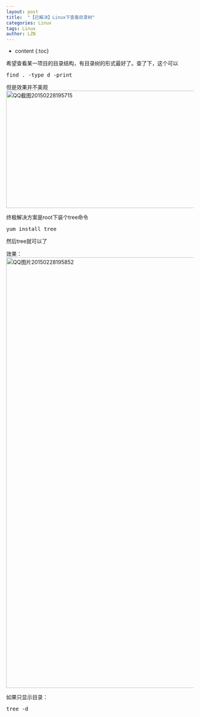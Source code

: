 ```yaml
---
layout: post
title:  "【已解决】Linux下查看目录树" 
categories: Linux
tags: Linux
author: LZN
---
```


* content
{:toc}

希望查看某一项目的目录结构，有目录树的形式最好了。查了下，这个可以
<pre>find . -type d -print</pre>
但是效果并不美观
<a href="https://raw.githubusercontent.com/Novarizark/Novarizark.github.io/masthttps://raw.githubusercontent.com/Novarizark/Novarizark.github.io/master/uploads/2015/02/QQ截图20150228195715.png"><img class="alignnone size-full wp-image-408" src="https://raw.githubusercontent.com/Novarizark/Novarizark.github.io/masthttps://raw.githubusercontent.com/Novarizark/Novarizark.github.io/master/uploads/2015/02/QQ截图20150228195715.png" alt="QQ截图20150228195715" width="740" height="314" /></a>

终极解决方案是root下装个tree命令
<pre>yum install tree</pre>
然后tree就可以了

效果：
<a href="https://raw.githubusercontent.com/Novarizark/Novarizark.github.io/masthttps://raw.githubusercontent.com/Novarizark/Novarizark.github.io/master/uploads/2015/02/QQ图片20150228195852.png"><img class="alignnone size-full wp-image-409" src="https://raw.githubusercontent.com/Novarizark/Novarizark.github.io/masthttps://raw.githubusercontent.com/Novarizark/Novarizark.github.io/master/uploads/2015/02/QQ图片20150228195852.png" alt="QQ图片20150228195852" width="934" height="1152" /></a>

如果只显示目录：
<pre>tree -d</pre>